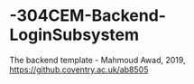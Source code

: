 # -304CEM-Backend-LoginSubsystem

The backend template - Mahmoud Awad, 2019, https://github.coventry.ac.uk/ab8505